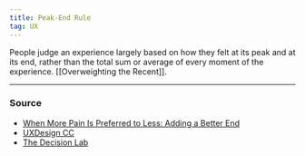 ```yaml
---
title: Peak-End Rule
tag: UX
---
```

People judge an experience largely based on how they felt at its peak and at its end, rather than the total sum or average of every moment of the experience. [[Overweighting the Recent]].


--- 
### Source
- [When More Pain Is Preferred to Less: Adding a Better End](https://www.jstor.org/stable/40062570)
- [UXDesign CC](https://uxdesign.cc/peak-end-rule-54eedd375c4d)
- [The Decision Lab](https://thedecisionlab.com/biases/peak-end-rule/)